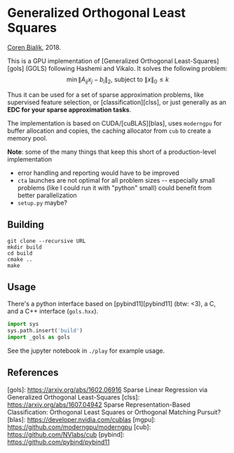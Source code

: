 # Generalized Orthogonal Least Squares

[Coren Bialik](mailto:coren.bialik@protonmail.com), 2018.

This is a GPU implementation of [Generalized Orthogonal Least-Squares][gols] (GOLS) following Hashemi and Vikalo. It solves the following problem:
$$
\mathop{\mathrm{min}} \lVert A_{ij} x_j - b_i\rVert_2, \:\text{subject to} \:\lVert x\rVert_0 \leq k
$$

Thus it can be used for a set of sparse approximation problems, like supervised feature selection, or [classification][clss], or just generally as an **EDC for your sparse approximation tasks**.

The implementation is based on CUDA/[cuBLAS][blas], uses `moderngpu` for buffer allocation and copies,  the caching allocator from `cub` to create a memory pool. 

**Note**: some of the many things that keep this short of a production-level implementation

- error handling and reporting would have to be improved
- `cta` launches are not optimal for all problem sizes -- especially small problems (like I could run it with "python" small)  could benefit from better parallelization
- `setup.py` maybe?

## Building

```
git clone --recursive URL
mkdir build
cd build
cmake ..
make
```

## Usage

There's a python interface based on [pybind11][pybind11] (btw: <3), a C, and a C++ interface (`gols.hxx`). 

```python
import sys
sys.path.insert('build')
import _gols as gols
```

See the jupyter notebook in `./play` for example usage.

## References

[gols]: https://arxiv.org/abs/1602.06916 Sparse Linear Regression via Generalized Orthogonal Least-Squares
[clss]: https://arxiv.org/abs/1607.04942 Sparse Representation-Based Classification: Orthogonal Least Squares or Orthogonal Matching Pursuit?
[blas]: https://developer.nvidia.com/cublas
[mgpu]: https://github.com/moderngpu/moderngpu
[cub]: https://github.com/NVlabs/cub
[pybind]: https://github.com/pybind/pybind11

